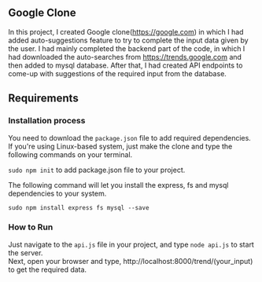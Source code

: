 ## Google Clone
In this project, I created Google clone(https://google.com) in which I had added auto-suggestions feature to try to complete the input data given by the user.
I had mainly completed the backend part of the code, in which I had downloaded the auto-searches from https://trends.google.com and then added to mysql database. After that, I had created API endpoints to come-up with suggestions of the required input from the database.

## Requirements
### Installation process

You need to download the `package.json` file to add required dependencies. <br>
If you're using Linux-based system, just make the clone and type the following commands on your terminal.

`sudo npm init` to add package.json file to your project.

The following command will let you install the express, fs and mysql dependencies to your system.

```
sudo npm install express fs mysql --save 
```

### How to Run

Just navigate to the `api.js` file in your project, and type `node api.js` to start the server. <br>
Next, open your browser and type, http://localhost:8000/trend/(your_input) to get the required data.
